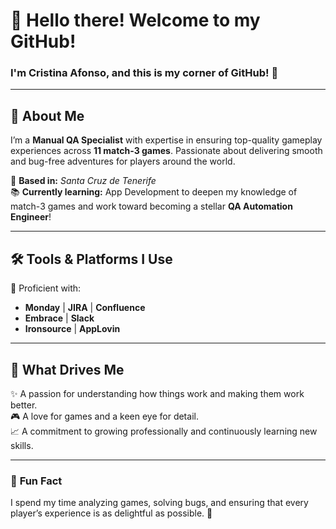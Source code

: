 # 👋 Hello there! Welcome to my GitHub!

### I'm **Cristina Afonso**, and this is my corner of GitHub! 🌟

---

## 🧩 **About Me**  
I’m a **Manual QA Specialist** with expertise in ensuring top-quality gameplay experiences across **11 match-3 games**. Passionate about delivering smooth and bug-free adventures for players around the world.

📍 **Based in:** *Santa Cruz de Tenerife*  
📚 **Currently learning:** App Development to deepen my knowledge of match-3 games and work toward becoming a stellar **QA Automation Engineer**!

---

## 🛠 **Tools & Platforms I Use**  
🔧 Proficient with:  
- **Monday** | **JIRA** | **Confluence**  
- **Embrace** | **Slack**  
- **Ironsource** | **AppLovin**

---

## 🌱 **What Drives Me**
✨ A passion for understanding how things work and making them work better.  
🎮 A love for games and a keen eye for detail.  
📈 A commitment to growing professionally and continuously learning new skills.

---


### 🎯 **Fun Fact**  
I spend my time analyzing games, solving bugs, and ensuring that every player’s experience is as delightful as possible. 🌈
